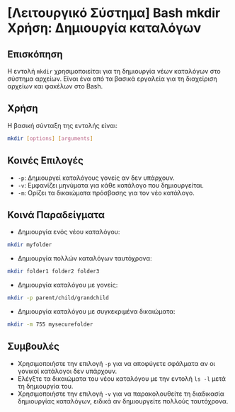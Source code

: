# [Λειτουργικό Σύστημα] Bash mkdir Χρήση: Δημιουργία καταλόγων

## Επισκόπηση
Η εντολή `mkdir` χρησιμοποιείται για τη δημιουργία νέων καταλόγων στο σύστημα αρχείων. Είναι ένα από τα βασικά εργαλεία για τη διαχείριση αρχείων και φακέλων στο Bash.

## Χρήση
Η βασική σύνταξη της εντολής είναι:

```bash
mkdir [options] [arguments]
```

## Κοινές Επιλογές
- `-p`: Δημιουργεί καταλόγους γονείς αν δεν υπάρχουν.
- `-v`: Εμφανίζει μηνύματα για κάθε κατάλογο που δημιουργείται.
- `-m`: Ορίζει τα δικαιώματα πρόσβασης για τον νέο κατάλογο.

## Κοινά Παραδείγματα
- Δημιουργία ενός νέου καταλόγου:
```bash
mkdir myfolder
```

- Δημιουργία πολλών καταλόγων ταυτόχρονα:
```bash
mkdir folder1 folder2 folder3
```

- Δημιουργία καταλόγου με γονείς:
```bash
mkdir -p parent/child/grandchild
```

- Δημιουργία καταλόγου με συγκεκριμένα δικαιώματα:
```bash
mkdir -m 755 mysecurefolder
```

## Συμβουλές
- Χρησιμοποιήστε την επιλογή `-p` για να αποφύγετε σφάλματα αν οι γονικοί κατάλογοι δεν υπάρχουν.
- Ελέγξτε τα δικαιώματα του νέου καταλόγου με την εντολή `ls -l` μετά τη δημιουργία του.
- Χρησιμοποιήστε την επιλογή `-v` για να παρακολουθείτε τη διαδικασία δημιουργίας καταλόγων, ειδικά αν δημιουργείτε πολλούς ταυτόχρονα.